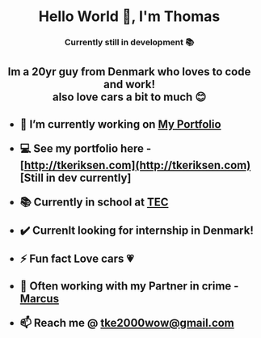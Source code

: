 <h1 align="center">Hello World 👋, I'm Thomas</h1>
<h3 align="center">Currently still in development 📚</h3>

<h2 align="center"> Im a 20yr guy from Denmark who loves to code and work!<br/> also love cars a bit to much 😊 <h2/>

- 🔭 I’m currently working on [My Portfolio](https://github.com/puff1g/Portfolio)

- 💻 See my portfolio here - [http://tkeriksen.com](http://tkeriksen.com) [Still in dev currently]

- 📚 Currently in school at [TEC](https://www.tec.dk)

- ✔️ Currenlt looking for internship in Denmark!

- ⚡ Fun fact **Love cars 💗**

- 🤝 Often working with my Partner in crime - [Marcus](https://github.com/marcusmaczewski)

- 📫 Reach me @ **tke2000wow@gmail.com**
